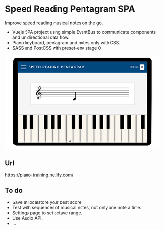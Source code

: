 # Speed Reading Pentagram SPA
Improve speed reading musical notes on the go.
* Vuejs SPA project using simple EventBus to communicate components and unidirectional data flow.
* Piano keyboard, pentagram and notes only with CSS.
* SASS and PostCSS with preset-env stage 0

![](screen-demo.png)

## Url
https://piano-training.netlify.com/


## To do
* Save at localstore your best score.
* Test with sequences of musical notes, not only one note a time.
* Settings page to set octave range.
* Use Audio API.
* ...
